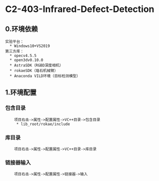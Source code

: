 # C2-403-Infrared-Defect-Detection

## 0.环境依赖
    实验平台：  
      * Windows10+VS2019  
    第三方库：  
      * opecv4.5.5  
      * open3dv0.10.0  
      * AstraSDK（RGBD深度相机）  
      * rokaeSDK（珞石机械臂） 
      * Anaconda VILD环境（目标检测模型）
  
## 1.环境配置
### 包含目录
        项目右击->属性->配置属性->VC++目录->包含目录  
         * lib_root/rokae/include
### 库目录
        项目右击->属性->配置属性->VC++目录->库目录
### 链接器输入
        项目右击->属性->配置属性->链接器->输入
